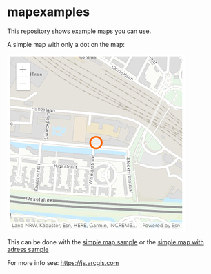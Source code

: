 # mapexamples

This repository shows example maps you can use.

A simple map with only a dot on the map:

![Simple map](images/simple_map.png)

This can be done with the 
[simple map sample](https://github.com/esrinederland/mapexamples/blob/master/simple_map.html) or the [simple map with adress sample](https://github.com/esrinederland/mapexamples/blob/master/simple_map_with_address.html)

For more info see:
https://js.arcgis.com